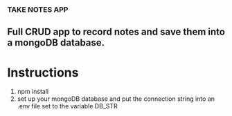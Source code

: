 ### TAKE NOTES APP

## Full CRUD app to record notes and save them into a mongoDB database.


# Instructions

1) npm install
2) set up your mongoDB database and put the connection string into an .env file set to the variable DB_STR